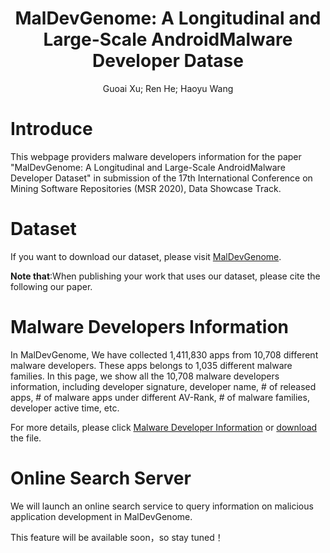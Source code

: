 # <center> MalDevGenome: A Longitudinal and Large-Scale AndroidMalware Developer Datase </center>
<center>Guoai Xu; Ren He; Haoyu Wang</center>

# Introduce
This webpage providers malware developers information for the paper "MalDevGenome: A Longitudinal and Large-Scale AndroidMalware Developer Dataset" in submission of the 17th International Conference on Mining Software Repositories (MSR 2020), Data Showcase Track.

# Dataset
If you want to download our dataset, please visit [MalDevGenome](https://zenodo.org/record/3631262).<br/>

<b>Note that</b>:When publishing your work that uses our dataset, please cite the following our paper.

# Malware Developers Information
In MalDevGenome, We have collected 1,411,830 apps from 10,708 different malware developers. These apps belongs to 1,035 different malware families. In this page, we show all the 10,708 malware developers information, including developer signature, developer name, # of released apps, # of malware apps under different AV-Rank, # of malware families, developer active time, etc.

For more details, please click [Malware Developer Information](https://dotar2009.github.io/developer) or [download](https://github.com/dotar2009/dotar2009.github.io/blob/master/malware_developer.xlsx) the file.<br/>


# Online Search Server
We will launch an online search service to query information on malicious application development in MalDevGenome.<br/>

This feature will be available soon，so stay tuned！



